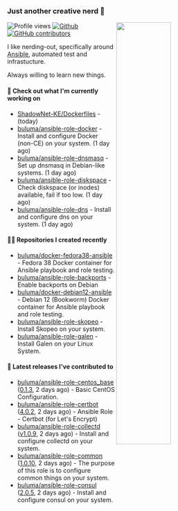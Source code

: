 ### Just another creative nerd 👋


![Profile views](https://gpvc.arturio.dev/buluma) <a href="https://gitstats.me/buluma">
  <img align="right" src="https://github-readme-stats.vercel.app/api?username=buluma&theme=gotham&show_icons=true" width="50%"/>
</a>
[![Github](https://img.shields.io/badge/-buluma-black?style=flat&labelColor=black&logo=github&logoColor=white&include_all_commits=true&count_private=true)](https://gitstats.me/buluma)
[![GitHub contributors](https://img.shields.io/github/contributors/buluma/badges.svg)](https://GitHub.com/buluma/badges/graphs/contributors/)

I like nerding-out, specifically around [Ansible](https://github.com/ansible/ansible), automated test and infrastucture.

Always willing to learn new things.

#### 👷 Check out what I'm currently working on

- [ShadowNet-KE/Dockerfiles](https://github.com/ShadowNet-KE/Dockerfiles) -  (today)
- [buluma/ansible-role-docker](https://github.com/buluma/ansible-role-docker) - Install and configure Docker (non-CE) on your system. (1 day ago)
- [buluma/ansible-role-dnsmasq](https://github.com/buluma/ansible-role-dnsmasq) - Set up dnsmasq in Debian-like systems. (1 day ago)
- [buluma/ansible-role-diskspace](https://github.com/buluma/ansible-role-diskspace) - Check diskspace (or inodes) available, fail if too low. (1 day ago)
- [buluma/ansible-role-dns](https://github.com/buluma/ansible-role-dns) - Install and configure dns on your system. (1 day ago)

#### 👨‍💻 Repositories I created recently

- [buluma/docker-fedora38-ansible](https://github.com/buluma/docker-fedora38-ansible) - Fedora 38 Docker container for Ansible playbook and role testing.
- [buluma/ansible-role-backports](https://github.com/buluma/ansible-role-backports) - Enable backports on Debian
- [buluma/docker-debian12-ansible](https://github.com/buluma/docker-debian12-ansible) - Debian 12 (Bookworm) Docker container for Ansible playbook and role testing.
- [buluma/ansible-role-skopeo](https://github.com/buluma/ansible-role-skopeo) - Install Skopeo on your system.
- [buluma/ansible-role-galen](https://github.com/buluma/ansible-role-galen) - Install Galen on your Linux System.

#### 🚀 Latest releases I've contributed to

- [buluma/ansible-role-centos_base](https://github.com/buluma/ansible-role-centos_base) ([0.1.3](https://github.com/buluma/ansible-role-centos_base/releases/tag/0.1.3), 2 days ago) - Basic CentOS Configuration.
- [buluma/ansible-role-certbot](https://github.com/buluma/ansible-role-certbot) ([4.0.2](https://github.com/buluma/ansible-role-certbot/releases/tag/4.0.2), 2 days ago) - Ansible Role - Certbot (for Let&#39;s Encrypt)
- [buluma/ansible-role-collectd](https://github.com/buluma/ansible-role-collectd) ([v1.0.9](https://github.com/buluma/ansible-role-collectd/releases/tag/v1.0.9), 2 days ago) - Install and configure collectd on your system.
- [buluma/ansible-role-common](https://github.com/buluma/ansible-role-common) ([1.0.10](https://github.com/buluma/ansible-role-common/releases/tag/1.0.10), 2 days ago) - The purpose of this role is to configure common things on your system.
- [buluma/ansible-role-consul](https://github.com/buluma/ansible-role-consul) ([2.0.5](https://github.com/buluma/ansible-role-consul/releases/tag/2.0.5), 2 days ago) - Install and configure consul on your system.


